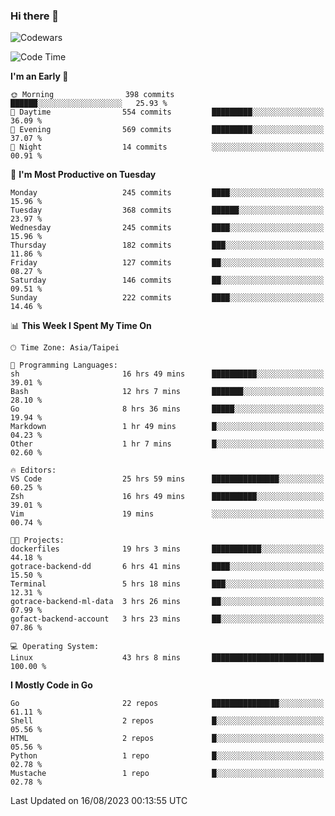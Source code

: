 ### Hi there 👋

![Codewars](https://www.codewars.com/users/omegaatt36/badges/small)

<!--START_SECTION:waka-->
![Code Time](http://img.shields.io/badge/Code%20Time-1%2C532%20hrs%2033%20mins-blue)

**I'm an Early 🐤** 

```text
🌞 Morning                398 commits         ██████░░░░░░░░░░░░░░░░░░░   25.93 % 
🌆 Daytime                554 commits         █████████░░░░░░░░░░░░░░░░   36.09 % 
🌃 Evening                569 commits         █████████░░░░░░░░░░░░░░░░   37.07 % 
🌙 Night                  14 commits          ░░░░░░░░░░░░░░░░░░░░░░░░░   00.91 % 
```
📅 **I'm Most Productive on Tuesday** 

```text
Monday                   245 commits         ████░░░░░░░░░░░░░░░░░░░░░   15.96 % 
Tuesday                  368 commits         ██████░░░░░░░░░░░░░░░░░░░   23.97 % 
Wednesday                245 commits         ████░░░░░░░░░░░░░░░░░░░░░   15.96 % 
Thursday                 182 commits         ███░░░░░░░░░░░░░░░░░░░░░░   11.86 % 
Friday                   127 commits         ██░░░░░░░░░░░░░░░░░░░░░░░   08.27 % 
Saturday                 146 commits         ██░░░░░░░░░░░░░░░░░░░░░░░   09.51 % 
Sunday                   222 commits         ████░░░░░░░░░░░░░░░░░░░░░   14.46 % 
```


📊 **This Week I Spent My Time On** 

```text
🕑︎ Time Zone: Asia/Taipei

💬 Programming Languages: 
sh                       16 hrs 49 mins      ██████████░░░░░░░░░░░░░░░   39.01 % 
Bash                     12 hrs 7 mins       ███████░░░░░░░░░░░░░░░░░░   28.10 % 
Go                       8 hrs 36 mins       █████░░░░░░░░░░░░░░░░░░░░   19.94 % 
Markdown                 1 hr 49 mins        █░░░░░░░░░░░░░░░░░░░░░░░░   04.23 % 
Other                    1 hr 7 mins         █░░░░░░░░░░░░░░░░░░░░░░░░   02.60 % 

🔥 Editors: 
VS Code                  25 hrs 59 mins      ███████████████░░░░░░░░░░   60.25 % 
Zsh                      16 hrs 49 mins      ██████████░░░░░░░░░░░░░░░   39.01 % 
Vim                      19 mins             ░░░░░░░░░░░░░░░░░░░░░░░░░   00.74 % 

🐱‍💻 Projects: 
dockerfiles              19 hrs 3 mins       ███████████░░░░░░░░░░░░░░   44.18 % 
gotrace-backend-dd       6 hrs 41 mins       ████░░░░░░░░░░░░░░░░░░░░░   15.50 % 
Terminal                 5 hrs 18 mins       ███░░░░░░░░░░░░░░░░░░░░░░   12.31 % 
gotrace-backend-ml-data  3 hrs 26 mins       ██░░░░░░░░░░░░░░░░░░░░░░░   07.99 % 
gofact-backend-account   3 hrs 23 mins       ██░░░░░░░░░░░░░░░░░░░░░░░   07.86 % 

💻 Operating System: 
Linux                    43 hrs 8 mins       █████████████████████████   100.00 % 
```

**I Mostly Code in Go** 

```text
Go                       22 repos            ███████████████░░░░░░░░░░   61.11 % 
Shell                    2 repos             █░░░░░░░░░░░░░░░░░░░░░░░░   05.56 % 
HTML                     2 repos             █░░░░░░░░░░░░░░░░░░░░░░░░   05.56 % 
Python                   1 repo              █░░░░░░░░░░░░░░░░░░░░░░░░   02.78 % 
Mustache                 1 repo              █░░░░░░░░░░░░░░░░░░░░░░░░   02.78 % 
```




 Last Updated on 16/08/2023 00:13:55 UTC
<!--END_SECTION:waka-->

<!--
**omegaatt36/omegaatt36** is a ✨ _special_ ✨ repository because its `README.md` (this file) appears on your GitHub profile.

Here are some ideas to get you started:

- 🔭 I’m currently working on ...
- 🌱 I’m currently learning ...
- 👯 I’m looking to collaborate on ...
- 🤔 I’m looking for help with ...
- 💬 Ask me about ...
- 📫 How to reach me: ...
- 😄 Pronouns: ...
- ⚡ Fun fact: ...
-->

